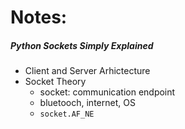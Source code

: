 # Notes:

##### Python Sockets Simply Explained

- Client and Server Arhictecture
- Socket Theory
    - socket: communication endpoint
    - bluetooch, internet, OS
    - `socket.AF_NE`


